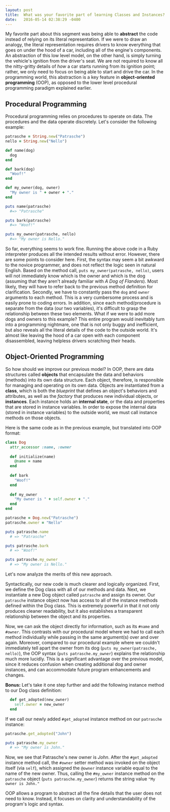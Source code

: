 ```yaml
---
layout: post
title:  What was your favorite part of learning Classes and Instances?
date:   2016-05-14 02:38:29 -0400
---
```


My favorite part about this segment was being able to **abstract** the code instead of relying on its literal representation. If we were to draw an analogy, the literal representation requires drivers to know everything that goes on under the hood of a car, including all of the engine's components. An abstraction of this low level model, on the other hand, is simply turning the vehicle's ignition from the driver's seat. We are not required to know all the nitty-gritty details of *how* a car starts running from its ignition point; rather, we only need to focus on being able to start and drive the car. In the programming world, this abstraction is a key feature in **object-oriented programming** (OOP), as opposed to the lower level procedural programming paradigm explained earlier. 

## Procedural Programming
Procedural programming relies on procedures to operate on data. The procedures and the data operate discretely. Let's consider the following example:

```ruby
patrasche = String.new("Patrasche")
nello = String.new("Nello")

def name(dog)
  dog
end

def bark(dog)
  "Woof!"
end

def my_owner(dog, owner)
  "My owner is " + owner + "."
end

puts name(patrasche)
  #=> "Patrasche"

puts bark(patrasche)
  #=> "Woof!"

puts my_owner(patrasche, nello)
  #=> "My owner is Nello."
```

So far, everything seems to work fine. Running the above code in a Ruby interpreter produces all the intended results without error. However, there are some points to consider here. First, the syntax may seem a bit awkward to the novice programmer, and does not reflect the logic seen in natural English. Based on the method call, `puts my_owner(patrasche, nello)`, users will not immediately know which is the owner and which is the dog (assuming that they aren't already familiar with *A Dog of Flanders*). Most likely, they will have to refer back to the previous method definition for clarification. Secondly, we have to constantly pass the `dog` and `owner` arguments to each method. This is a very cumbersome process and is easily prone to coding errors. In addition, since each method/procedure is separate from the data (our two variables), it's difficult to grasp the relationship between these two elements. What if we were to add more dogs and owners to this example? This entire program would inevitably turn into a programming nightmare, one that is not only buggy and inefficient, but also reveals all the literal details of the code to the outside world. It's almost like leaving the hood of a car open with each component disassembled, leaving helpless drivers scratching their heads. 

## Object-Oriented Programming
So how should we improve our previous model? In OOP, there are data structures called **objects** that encapsulate the data and behaviors (methods) into its own data structure. Each object, therefore, is responsible for managing and operating on its own data. Objects are instantiated from a **class**, which is both the *blueprint* that defines an object's behaviors and attributes, as well as the *factory* that produces new individual objects, or **instances**. Each instance holds an **internal state**, or the data and properties that are stored in instance variables. In order to expose the internal data (stored in instance variables) to the outside world, we must call instance methods on those objects. 

Here is the same code as in the previous example, but translated into OOP format:

```ruby
class Dog
  attr_accessor :name, :owner
  
  def initialize(name)
    @name = name
  end
  
  def bark
    "Woof!"
  end
  
  def my_owner
    "My owner is " + self.owner + "."
  end
end

patrasche = Dog.new("Patrasche")
patrasche.owner = "Nello"

puts patrasche.name
  # => "Patrasche"

puts patrasche.bark
  # => "Woof!"

puts patrasche.my_owner
  # => "My owner is Nello."
```

Let's now analyze the merits of this new approach. 

Syntactically, our new code is much clearer and logically organized. First, we define the Dog class with all of our methods and data. Next, we instantiate a new Dog object called `patrasche` and assign its owner. Our `patrasche` instance object now has access to all of the instance methods defined within the Dog class. This is extremely powerful in that it not only produces cleaner readability, but it also establishes a transparent relationship between the object and its properties. 

Now, we can ask the object directly for information, such as its `#name` and `#owner`. This contrasts with our procedural model where we had to call each method individually while passing in the same argument(s) over and over again. Moreover, compared to our procedural example where we couldn't immediately tell apart the owner from its dog (`puts my_owner(patrasche, nello)`), the OOP syntax (`puts patrasche.my_owner`) explains the relationship much more lucidly. This is a significant advantage over the previous model, since it reduces confusion when creating additional dog and owner instances, and can accommodate future program enhancements and changes. 

**Bonus:** Let's take it one step further and add the following instance method to our Dog class definition: 

```ruby
  def get_adopted(new_owner)
    self.owner = new_owner
  end
```

If we call our newly added `#get_adopted` instance method on our `patrasche` instance:

```ruby
patrasche.get_adopted("John")

puts patrasche.my_owner
  # => "My owner is John."
```
 
Now, we see that Patrasche's new owner is *John*. After the `#get_adopted` instance method call, the `#owner` setter method was invoked on the object itself (via `self`), which assigned the `@owner` instance variable equal to the name of the new owner. Thus, calling the `#my_owner` instance method on the `patrasche` object (`puts patrasche.my_owner`) returns the string value `"My owner is John."`

OOP allows a program to abstract all the fine details that the user does not need to know. Instead, it focuses on clarity and understandability of the program's logic and syntax. 
